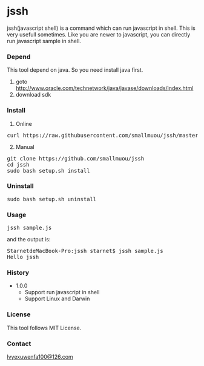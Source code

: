 # jssh

jssh(javascript shell) is a command which can run javascript in shell. This is very usefull sometimes. Like you are newer to javascript, you can directly run javascript sample in shell.

### Depend
This tool depend on java. So you need install java first.

1. goto http://www.oracle.com/technetwork/java/javase/downloads/index.html
2. download sdk

### Install
1. Online 
<pre>
curl https://raw.githubusercontent.com/smallmuou/jssh/master/online-install.sh|sudo /bin/bash
</pre>

2. Manual
<pre>
git clone https://github.com/smallmuou/jssh
cd jssh
sudo bash setup.sh install
</pre>

### Uninstall
<pre>
sudo bash setup.sh uninstall
</pre>

### Usage
<pre>
jssh sample.js
</pre>
and the output is:
<pre>
StarnetdeMacBook-Pro:jssh starnet$ jssh sample.js 
Hello jssh
</pre>

### History
* 1.0.0
	* Support run javascript in shell
	* Support Linux and Darwin

### License
This tool follows MIT License.
	
### Contact
lvyexuwenfa100@126.com
